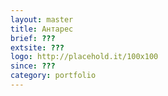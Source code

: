 ```yaml
---
layout: master
title: Антарес
brief: ???
extsite: ???
logo: http://placehold.it/100x100
since: ???
category: portfolio
---
```

